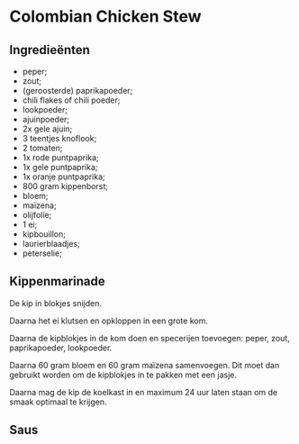 # Colombian Chicken Stew

## Ingredieënten

* peper;
* zout;
* (geroosterde) paprikapoeder;
* chili flakes of chili poeder;
* lookpoeder;
* ajuinpoeder;
* 2x gele ajuin;
* 3 teentjes knoflook;
* 2 tomaten;
* 1x rode puntpaprika;
* 1x gele puntpaprika;
* 1x oranje puntpaprika;
* 800 gram kippenborst;
* bloem;
* maïzena;
* olijfolie;
* 1 ei;
* kipbouillon;
* laurierblaadjes;
* peterselie;

## Kippenmarinade

De kip in blokjes snijden.

Daarna het ei klutsen en opkloppen in een grote kom.

Daarna de kipblokjes in de kom doen en specerijen toevoegen: peper, zout, paprikapoeder, lookpoeder.

Daarna 60 gram bloem en 60 gram maïzena samenvoegen. Dit moet dan gebruikt worden om de kipblokjes in te pakken met een jasje.

Daarna mag de kip de koelkast in en maximum 24 uur laten staan om de smaak optimaal te krijgen.

## Saus